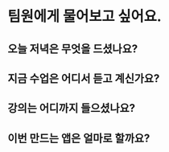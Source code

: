 # 팀원에게 물어보고 싶어요.
## 오늘 저녁은 무엇을 드셨나요?
## 지금 수업은 어디서 듣고 계신가요?
## 강의는 어디까지 들으셨나요?
## 이번 만드는 앱은 얼마로 할까요?